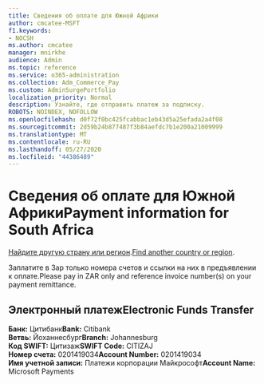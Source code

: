 ```yaml
---
title: Сведения об оплате для Южной Африки
author: cmcatee-MSFT
f1.keywords:
- NOCSH
ms.author: cmcatee
manager: mnirkhe
audience: Admin
ms.topic: reference
ms.service: o365-administration
ms.collection: Adm_Commerce_Pay
ms.custom: AdminSurgePortfolio
localization_priority: Normal
description: Узнайте, где отправить платеж за подписку.
ROBOTS: NOINDEX, NOFOLLOW
ms.openlocfilehash: d0f72f0bc425fcabbac1eb43d5a25efada2a4f08
ms.sourcegitcommit: 2d59b24b877487f3b84aefdc7b1e200a21009999
ms.translationtype: MT
ms.contentlocale: ru-RU
ms.lasthandoff: 05/27/2020
ms.locfileid: "44386489"
---
```

# <a name="payment-information-for-south-africa"></a><span data-ttu-id="db480-103">Сведения об оплате для Южной Африки</span><span class="sxs-lookup"><span data-stu-id="db480-103">Payment information for South Africa</span></span>

<span data-ttu-id="db480-104">[Найдите другую страну или регион](../billing-and-payments/pay-for-your-subscription.md).</span><span class="sxs-lookup"><span data-stu-id="db480-104">[Find another country or region](../billing-and-payments/pay-for-your-subscription.md).</span></span>

<span data-ttu-id="db480-105">Заплатите в Зар только номера счетов и ссылки на них в предъявлении к оплате.</span><span class="sxs-lookup"><span data-stu-id="db480-105">Please pay in ZAR only and reference invoice number(s) on your payment remittance.</span></span>

## <a name="electronic-funds-transfer"></a><span data-ttu-id="db480-106">Электронный платеж</span><span class="sxs-lookup"><span data-stu-id="db480-106">Electronic Funds Transfer</span></span>

<span data-ttu-id="db480-107">**Банк:** Цитибанк</span><span class="sxs-lookup"><span data-stu-id="db480-107">**Bank:** Citibank</span></span>  
<span data-ttu-id="db480-108">**Ветвь:** Йоханнесбург</span><span class="sxs-lookup"><span data-stu-id="db480-108">**Branch:** Johannesburg</span></span>  
<span data-ttu-id="db480-109">**Код SWIFT:** Цитизаж</span><span class="sxs-lookup"><span data-stu-id="db480-109">**SWIFT Code:** CITIZAJ</span></span>  
<span data-ttu-id="db480-110">**Номер счета:** 0201419034</span><span class="sxs-lookup"><span data-stu-id="db480-110">**Account Number:** 0201419034</span></span>  
<span data-ttu-id="db480-111">**Имя учетной записи:** Платежи корпорации Майкрософт</span><span class="sxs-lookup"><span data-stu-id="db480-111">**Account Name:** Microsoft Payments</span></span>  